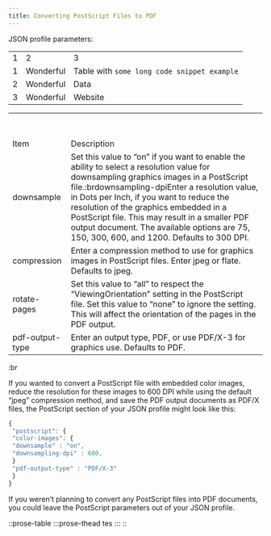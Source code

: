 ```yaml
---
title: Converting PostScript Files to PDF
---
```


JSON profile parameters:

|   |           |                                             |
| - | --------- | ------------------------------------------- |
| 1 | 2         | 3                                           |
| 1 | Wonderful | Table with `some long code snippet example` |
| 2 | Wonderful | Data                                        |
| 3 | Wonderful | Website                                     |

|                 |                                                                                                                                                                                                                                                                                                                                                                                                                               |
| --------------- | ----------------------------------------------------------------------------------------------------------------------------------------------------------------------------------------------------------------------------------------------------------------------------------------------------------------------------------------------------------------------------------------------------------------------------- |
|                 |                                                                                                                                                                                                                                                                                                                                                                                                                               |
|                 |                                                                                                                                                                                                                                                                                                                                                                                                                               |
|                 |                                                                                                                                                                                                                                                                                                                                                                                                                               |
|                 |                                                                                                                                                                                                                                                                                                                                                                                                                               |
|                 |                                                                                                                                                                                                                                                                                                                                                                                                                               |
|                 |                                                                                                                                                                                                                                                                                                                                                                                                                               |
|                 |                                                                                                                                                                                                                                                                                                                                                                                                                               |
|                 |                                                                                                                                                                                                                                                                                                                                                                                                                               |
| Item            | Description                                                                                                                                                                                                                                                                                                                                                                                                                   |
| downsample      | Set this value to “on” if you want to enable the ability to select a resolution value for downsampling graphics images in a PostScript file.\:brdownsampling-dpiEnter a resolution value, in Dots per Inch, if you want to reduce the resolution of the graphics embedded in a PostScript file. This may result in a smaller PDF output document. The available options are 75, 150, 300, 600, and 1200. Defaults to 300 DPI. |
| compression     | Enter a compression method to use for graphics images in PostScript files. Enter jpeg or flate. Defaults to jpeg.                                                                                                                                                                                                                                                                                                             |
| rotate-pages    | Set this value to “all” to respect the “ViewingOrientation” setting in the PostScript file. Set this value to “none” to ignore the setting. This will affect the orientation of the pages in the PDF output.                                                                                                                                                                                                                  |
| pdf-output-type | Enter an output type, PDF, or use PDF/X-3 for graphics use. Defaults to PDF.                                                                                                                                                                                                                                                                                                                                                  |

:br

If you wanted to convert a PostScript file with embedded color images, reduce the resolution for these images to 600 DPI while using the default “jpeg” compression method, and save the PDF output documents as PDF/X files, the PostScript section of your JSON profile might look like this:

```js
{
 "postscript": {
 "color-images": {
 "downsample" : "on",
 "downsampling-dpi" : 600,
 }
 "pdf-output-type" : "PDF/X-3"
 }
}
```

If you weren’t planning to convert any PostScript files into PDF documents, you could leave the PostScript parameters out of your JSON profile.

::prose-table
  :::prose-thead
  tes
  :::
::
